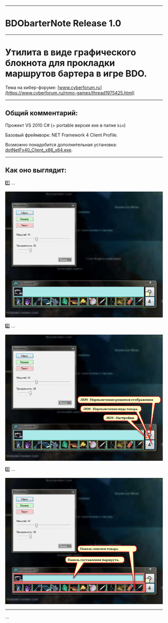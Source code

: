  
____ 
# BDObarterNote Release 1.0
____ 
# Утилита в виде графического блокнота для прокладки маршрутов бартера в игре BDO.

Тема на кибер-форуме:
[www.cyberforum.ru](https://www.cyberforum.ru/mmo-games/thread1975425.html)
____ 
## Общий комментарий:
Прожект VS 2010 C# (+ portable версия exe в папке `bin`)

Базовый фреймворк: NET Framework 4 Client Profile.

Возможно понадобится дополнительная установка: [dotNetFx40_Client_x86_x64.exe](https://www.microsoft.com/ru-RU/download/details.aspx?id=24872). 

____ 
## Как оно выглядит:

:one: ...

![Screenshot in game 1](BDObarterNEXT/!Doc/doc-scr-01.jpg)

:two: ...
 
![Screenshot in game 1](BDObarterNEXT/!Doc/doc-scr-01[1].jpg)
 
:three: ...
 
![Screenshot in game 1](BDObarterNEXT/!Doc/doc-scr-01[2].jpg)
____ 
...
